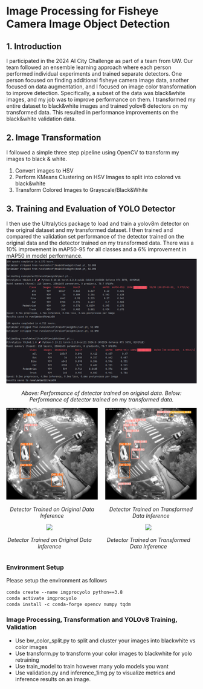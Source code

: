 # Image Processing for Fisheye Camera Image Object Detection

<h2>1. Introduction</h2>
    I participated in the 2024 AI City Challenge as part of a team from UW. Our team followed an ensemble learning approach where each person performed individual experiments and trained separate detectors. One person focused on finding additional fisheye camera image data, another focused on data augmentation, and I focused on image color transformation to improve detection. Specifically, a subset of the data was black&white images, and my job was to improve performance on them. I transformed my entire dataset to black&white images and trained yolov8 detectors on my transformed data. This resulted in performance improvements on the black&white validation data.

<h2>2. Image Transformation</h2>
    I followed a simple three step pipeline using OpenCV to transform my images to black & white.
    <ol>
    <li>Convert images to HSV</li>
    <li>Perform KMeans Clustering on HSV Images to split into colored vs black&white</li>
    <li>Transform Colored Images to Grayscale/Black&White</li>
    </ol>

<h2>3. Training and Evaluation of YOLO Detector</h2>
    I then use the Ultralytics package to load and train a yolov8m detector on the original dataset and my transformed dataset. I then trained and compared the validation set performance of the detector trained on the original data and the detector trained on my transformed data. There was a 10% improvement in mAP50-95 for all classes and a 6% improvement in mAP50 in model performance.

<div align="center">
    <img src="/media/yolo_results.png" width="700" />
    <p><em>Above: Performance of detector trained on original data. Below: Performance of detector trained on my transformed data.</em></p>
</div>

<div style="display: flex; justify-content: center; gap: 20px;">
    <div style="text-align: center;">
        <img src="/media/before1.jpg" width="400"/>
        <p><em>Detector Trained on Original Data Inference</em></p>
    </div>
    <div style="text-align: center;">
        <img src="/media/after1.jpg" width="400"/>
        <p><em>Detector Trained on Transformed Data Inference</em></p>
    </div>
</div>

<div style="display: flex; justify-content: center; gap: 20px;">
    <div style="text-align: center;">
        <img src="/images/yolo/before2.png" width="400"/>
        <p><em>Detector Trained on Original Data Inference</em></p>
    </div>
    <div style="text-align: center;">
        <img src="/images/yolo/after2.png" width="400"/>
        <p><em>Detector Trained on Transformed Data Inference</em></p>
    </div>
</div>

### Environment Setup

Please setup the environment as follows
```
conda create --name imgprocyolo python==3.8
conda activate imgprocyolo
conda install -c conda-forge opencv numpy tqdm
```

### Image Processing, Transformation and YOLOv8 Training, Validation
- Use bw_color_split.py to split and cluster your images into blackwhite vs color images
- Use transform.py to transform your color images to blackwhite for yolo retraining
- Use train_model to train however many yolo models you want
- Use validation.py and inference_1img.py to visualize metrics and inference results on an image.